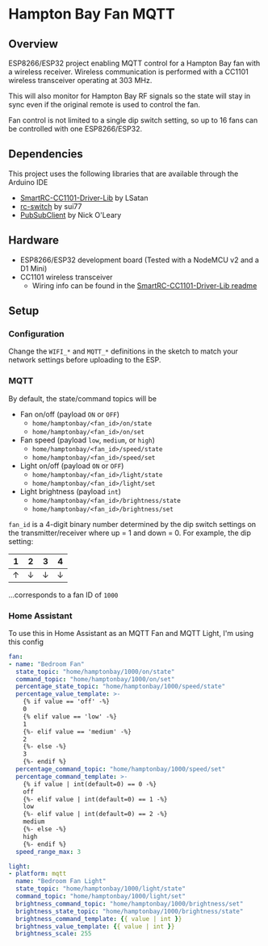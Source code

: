 # Hampton Bay Fan MQTT

## Overview
ESP8266/ESP32 project enabling MQTT control for a Hampton Bay fan with a wireless receiver. Wireless communication is performed with a CC1101 wireless transceiver operating at 303 MHz.

This will also monitor for Hampton Bay RF signals so the state will stay in sync even if the original remote is used to control the fan.

Fan control is not limited to a single dip switch setting, so up to 16 fans can be controlled with one ESP8266/ESP32.

## Dependencies
This project uses the following libraries that are available through the Arduino IDE
* [SmartRC-CC1101-Driver-Lib](https://github.com/LSatan/SmartRC-CC1101-Driver-Lib) by LSatan
* [rc-switch](https://github.com/sui77/rc-switch) by sui77
* [PubSubClient](https://pubsubclient.knolleary.net/) by Nick O'Leary

## Hardware
* ESP8266/ESP32 development board (Tested with a NodeMCU v2 and a D1 Mini)
* CC1101 wireless transceiver
  * Wiring info can be found in the [SmartRC-CC1101-Driver-Lib readme](https://github.com/LSatan/SmartRC-CC1101-Driver-Lib#wiring)

## Setup
### Configuration
Change the `WIFI_*` and `MQTT_*` definitions in the sketch to match your network settings before uploading to the ESP.
### MQTT
By default, the state/command topics will be
* Fan on/off (payload `ON` or `OFF`)
  * `home/hamptonbay/<fan_id>/on/state`
  * `home/hamptonbay/<fan_id>/on/set`
* Fan speed (payload `low`, `medium`, or `high`)
  * `home/hamptonbay/<fan_id>/speed/state`
  * `home/hamptonbay/<fan_id>/speed/set`
* Light on/off (payload `ON` or `OFF`)
  * `home/hamptonbay/<fan_id>/light/state`
  * `home/hamptonbay/<fan_id>/light/set`
* Light brightness (payload `int`)
  * `home/hamptonbay/<fan_id>/brightness/state`
  * `home/hamptonbay/<fan_id>/brightness/set`

`fan_id` is a 4-digit binary number determined by the dip switch settings on the transmitter/receiver where up = 1 and down = 0. For example, the dip setting:

|1|2|3|4|
|-|-|-|-|
|↑|↓|↓|↓|

...corresponds to a fan ID of `1000`

### Home Assistant
To use this in Home Assistant as an MQTT Fan and MQTT Light, I'm using this config
```yaml
fan:
- name: "Bedroom Fan"
  state_topic: "home/hamptonbay/1000/on/state"
  command_topic: "home/hamptonbay/1000/on/set"
  percentage_state_topic: "home/hamptonbay/1000/speed/state"
  percentage_value_template: >-
    {% if value == 'off' -%}
    0
    {% elif value == 'low' -%}
    1
    {%- elif value == 'medium' -%}
    2
    {%- else -%}
    3
    {%- endif %}
  percentage_command_topic: "home/hamptonbay/1000/speed/set"
  percentage_command_template: >-
    {% if value | int(default=0) == 0 -%}
    off
    {%- elif value | int(default=0) == 1 -%}
    low
    {%- elif value | int(default=0) == 2 -%}
    medium
    {%- else -%}
    high
    {%- endif %}
  speed_range_max: 3

light:
- platform: mqtt
  name: "Bedroom Fan Light"
  state_topic: "home/hamptonbay/1000/light/state"
  command_topic: "home/hamptonbay/1000/light/set"
  brightness_command_topic: "home/hamptonbay/1000/brightness/set"
  brightness_state_topic: "home/hamptonbay/1000/brightness/state"
  brightness_command_template: {{ value | int }}
  brightness_value_template: {{ value | int }}
  brightness_scale: 255
```
